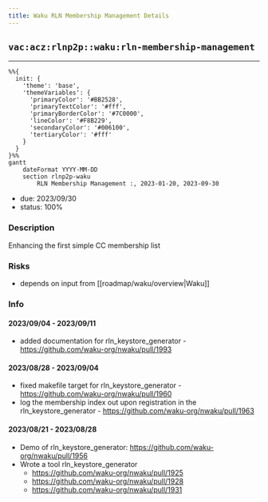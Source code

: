 ```yaml
---
title: Waku RLN Membership Management Details
---
```

## `vac:acz:rlnp2p::waku:rln-membership-management`
---

```mermaid
%%{ 
  init: { 
    'theme': 'base', 
    'themeVariables': { 
      'primaryColor': '#BB2528', 
      'primaryTextColor': '#fff', 
      'primaryBorderColor': '#7C0000', 
      'lineColor': '#F8B229', 
      'secondaryColor': '#006100', 
      'tertiaryColor': '#fff' 
    } 
  } 
}%%
gantt
	dateFormat YYYY-MM-DD 
	section rlnp2p-waku
		RLN Membership Management :, 2023-01-20, 2023-09-30
```
- due: 2023/09/30
- status: 100%

### Description
Enhancing the first simple CC membership list

### Risks
- depends on input from [[roadmap/waku/overview|Waku]]

### Info

#### 2023/09/04 - 2023/09/11

* added documentation for rln_keystore_generator - https://github.com/waku-org/nwaku/pull/1993

#### 2023/08/28 - 2023/09/04

* fixed makefile target for rln_keystore_generator - https://github.com/waku-org/nwaku/pull/1960
* log the membership index out upon registration in the rln_keystore_generator - https://github.com/waku-org/nwaku/pull/1963

#### 2023/08/21 - 2023/08/28

* Demo of rln_keystore_generator: https://github.com/waku-org/nwaku/pull/1956
* Wrote a tool rln_keystore_generator
  * https://github.com/waku-org/nwaku/pull/1925
  * https://github.com/waku-org/nwaku/pull/1928
  * https://github.com/waku-org/nwaku/pull/1931